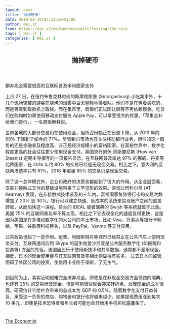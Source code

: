 ```yaml
---
layout: post
title: "抛掉硬币"
date: 2019-08-16T07:33:05+01:00
author: Nei.st
from: https://nei.st/medium/economist/tossing-the-coin
tags: [ Nei.st ]
categories: [ Nei.st ]
---
```


<article class="post-3757 post type-post status-publish format-standard hentry category-economist" id="post-3757">
 <header class="page-header medium Archives">
  <div class="page-header__image">
  </div>
  <div class="page-header__content">
   <h1 class="page-title text-align-center">
    抛掉硬币
   </h1>
  </div>
 </header>
 <div class="entry-content aesop-entry-content" id="post-3757-content">
  <link as="font" crossorigin="anonymous" href="//cdn.jsdelivr.net/gh/0nd1jyU39XQ/_/glyph/font-face/0uIzqoZjSuJfvSBnvgXTcApMtcVhMcpr.woff" rel="preload" type="font/woff"/>
  <link as="font" crossorigin="anonymous" href="//cdn.jsdelivr.net/gh/0nd1jyU39XQ/_/glyph/font-face/1sTnSLZWDKucPX6SAk.woff" rel="preload" type="font/woff"/>
  <p class="blog-post__description">
   摒弃现金需要很高的互联网普及率和国家支持
  </p>
  <span id="more-3757">
  </span>
  <div class="navigation__primary-inner">
   <a class="economist__link-logo" href="//nei.st/medium/economist">
   </a>
  </div>
  <p>
   上月 27 日，在纽约布鲁克林时尚的斯摩格斯堡 (Smorgasburg) 小吃集市外，十几个饥肠辘辘的游客在烧烤的烟雾中百无聊赖地排着队。他们不是在等着买吃的，而是等着到取款机上取钱。而在集市里，商贩们正试图让顾客不再依赖现金。吃货们在购物时如果使用移动支付服务 Apple Pay，可以享受很大的优惠。「苹果会补给我们差价。」一名商贩解释说。
  </p>
  <p>
   世界各地的大部分交易仍在使用现金，但所占份额正在迅速下降，从 2013 年的 89% 下降到了如今的 77%。尽管新兴市场也在关注移动银行业务，但引领这一趋势的还是金融普及程度高、非正规经济规模小的富裕国家。在富裕世界中，数字化程度更高的社会往往更少使用现金支付。英国央行的休·范斯滕尼斯 (Huw van Steenis) 近期主导撰写的一项报告显示，在互联网普及率达 97% 的挪威、丹麦等北欧国家，在 2016 年约 80% 的交易已经是无现金交易。相比之下，意大利的互联网渗透率只有 61%，2016 年那里 85% 的交易仍是现金交易。
  </p>
  <p>
   除了这一总体模式外，企业和政府的决策也都起到了很大的作用。从企业层面看，安装非接触式支付的基础设施带来了立竿见影的效果。咨询公司科尔尼 (AT Kearney) 发现，在非接触式技术普及的三年内，富裕国家每张银行卡的交易次数增加了 20% 到 30%。银行可以建立快速、低成本的系统来实现账户之间的直接转账，从而加快这一进程。荷兰的 iDEAL 或者瑞典的 Swish 等系统就属于此类。美国 75% 的互联网普及率不算太高，相比之下它去现金化的速度显得更快，这是因为美国是许多推动数字化的大公司的本土市场，比如 Visa、万事达等银行卡网络，苹果、谷歌等科技巨头，以及 PayPal、Venmo 等支付应用。
  </p>
  <p>
   公共政策也起了一定作用。伦敦、阿姆斯特丹等城市已经禁止在公共汽车上使用现金支付。互联网通讯应用 Skype 的诞生地爱沙尼亚是公共服务数字化 (如报税和投票等) 方面的先驱。该国居民乐于使用新技术和共享数据，通常都不爱用现金。相反，日本的现金使用量与其互联网普及率相比则显得有些多。
   <span class="markup--p">
    过去日本的监管阻碍了外国公司的投资，使信用卡业陷于垄断，了无生气。
   </span>
  </p>
  <div class="container img">
   <div class="aspectRatioPlaceholder">
    <div class="progressiveMedia" data-height="2096" data-width="1118">
     <img alt="" class="progressiveMedia-image" data-src="https://cdn.jsdelivr.net/gh/0nd1jyU39XQ/_/img/1/e52bf525ly1g61gfcskk8j20v21m8dw9.jpg" src="https://cdn.jsdelivr.net/gh/0nd1jyU39XQ/_/img/1/e52bf525ly1g61gfcskk8j20v21m8dw9.jpg"/>
    </div>
   </div>
  </div>
  <p>
   到目前为止，事实证明很难完全摈弃现金。即使是在非现金交易方面领跑的瑞典，也还有 25% 的交易涉及现金。但是可能很快就会迎来转折点。处理现金的成本很高。研究估计它给社会带来的总成本为 GDP 的 0.5%。随着数字化支付日益普及，承受这一负担的商店、购物者和银行也将越来越少。如果提现费用涨到每次 10 美元，即使是技术恐惧者和年长者可能也会开始用手机买松露薯条了。
  </p>
  <div class="code-block code-block-1" style="margin: 8px 0; clear: both;">
   <div class="container ads_KbHEVhh8Rw">
    <div class="card card--blog post-sidebar">
     <div class="card-body">
      <div class="logo_ngcontent-kty-0">
      </div>
      <div class="iframe-blocker U6XAMK63Vh00WqvF2BacIQ">
       <div class="background-h60B">
       </div>
       <div class="WumZiPCS4MeMw4pxQ">
       </div>
      </div>
     </div>
     <div class="card-footer">
      <div class="card-footer-wrapper" layout="row bottom-left">
      </div>
     </div>
    </div>
   </div>
  </div>
  <div class="container ag ah">
   <div class="fe n el">
    <a class="dt du bn bo bp bq br bs bt bu dv dw bx by dx dy" href="https://nei.st/medium/economist?source=https://www.economist.com/graphic-detail/2019/08/01/high-internet-use-and-state-support-help-countries-ditch-cash">
     <div class="c ff fg ag ah fh el fi fj ce fk fl fm fn fo fp fq fr fs ft fu">
      <div class="bs em en eo ep eq fv ah fw fg ag bm eu fx q fy fz p ac">
      </div>
     </div>
    </a>
   </div>
  </div>
  <div class="code-block code-block-2" style="margin: 8px 0; clear: both;">
   <br/>
   <div class="container ads_KbHEVhh8Rw">
    <div class="card card--blog post-sidebar">
     <div class="card-body">
      <div class="logo_ngcontent-kty-0">
      </div>
      <div class="iframe-blocker U6XAMK63Vh00WqvF2BacIQ">
       <div class="background-h60B">
       </div>
       <div class="WumZiPCS4MeMw4pxQ">
       </div>
      </div>
     </div>
     <div class="card-footer">
      <div class="card-footer-wrapper" layout="row bottom-left">
      </div>
     </div>
    </div>
   </div>
  </div>
 </div>
 <footer class="entry-footer">
  <div class="categories icon-link">
   <a href="https://nei.st/category/medium/economist" rel="category tag">
    The Economist
   </a>
  </div>
 </footer>
</article>

